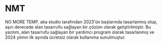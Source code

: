 # NMT
NO MORE TEMP, aka studio tarafından 2023'ün başlarında tasarlanmış olup, aşırı derecede alan tasarrufu sağlayan bir çözüm olarak geliştirilmiştir. Bu yazılım, alan tasarrufu sağlayan bir yardımcı program olarak tasarlanmış ve 2024 yılının ilk ayında ücretsiz olarak kullanıma sunulmuştur. 

